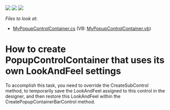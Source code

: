 <!-- default badges list -->
![](https://img.shields.io/endpoint?url=https://codecentral.devexpress.com/api/v1/VersionRange/128616574/13.1.4%2B)
[![](https://img.shields.io/badge/Open_in_DevExpress_Support_Center-FF7200?style=flat-square&logo=DevExpress&logoColor=white)](https://supportcenter.devexpress.com/ticket/details/E1441)
[![](https://img.shields.io/badge/📖_How_to_use_DevExpress_Examples-e9f6fc?style=flat-square)](https://docs.devexpress.com/GeneralInformation/403183)
<!-- default badges end -->
<!-- default file list -->
*Files to look at*:

* [MyPopupControlContainer.cs](./CS/Q205284/MyPopupControlContainer.cs) (VB: [MyPopupControlContainer.vb](./VB/Q205284/MyPopupControlContainer.vb))
<!-- default file list end -->
# How to create PopupControlContainer that uses its own LookAndFeel settings


<p>To accomplish this task, you need to override the CreateSubControl method, to temporarily save the LookAndFeel assigned to this control in the designer, and then restore this LookAndFeel within the CreatePopupContainerBarControl method.</p>

<br/>


